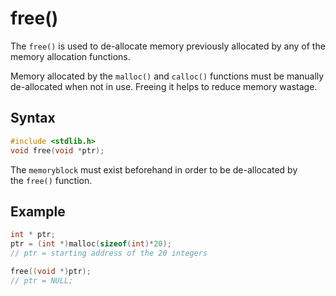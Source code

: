 # free()

The `free()` is used to de-allocate memory previously allocated by any of the memory allocation functions.

Memory allocated by the `malloc()` and `calloc()` functions must be manually de-allocated when not in use. Freeing it helps to reduce memory wastage.  

## Syntax

```c
#include <stdlib.h>
void free(void *ptr);
```

The `memoryblock` must exist beforehand in order to be de-allocated by the `free()` function.

## Example

```c
int * ptr;  
ptr = (int *)malloc(sizeof(int)*20);
// ptr = starting address of the 20 integers

free((void *)ptr);
// ptr = NULL;
```